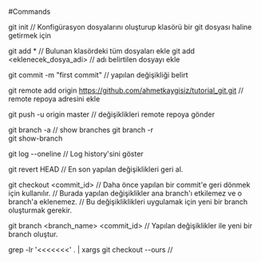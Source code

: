 #Commands 


git init // Konfigürasyon dosyalarını oluşturup klasörü bir git dosyası haline getirmek için

git add * 						// Bulunan klasördeki tüm dosyaları ekle
git add <eklenecek_dosya_adi>	// adı belirtilen dosyayı ekle

git commit -m "first commit"	// yapılan değişikliği belirt

git remote add origin https://github.com/ahmetkaygisiz/tutorial_git.git // remote repoya adresini ekle

git push -u origin master // değişiklikleri remote repoya gönder 

git branch -a 		// show branches
git branch -r  
git show-branch

git log --oneline // Log history'sini göster

git revert HEAD // En son yapılan değişiklikleri geri al.

git checkout <commit_id> // Daha önce yapılan bir commit'e geri dönmek için kullanılır.
						 // Burada yapılan değişiklikler ana branch'ı etkilemez ve o branch'a eklenemez.
						 //  Bu değişikliklikleri uygulamak için yeni bir branch oluşturmak gerekir.

git branch <branch_name> <commit_id> // Yapılan değişiklikler ile yeni bir branch oluştur.

grep -lr '<<<<<<<' . | xargs git checkout --ours //  
